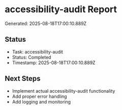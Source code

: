 # accessibility-audit Report

Generated: 2025-08-18T17:00:10.889Z

## Status
- Task: accessibility-audit
- Status: Completed
- Timestamp: 2025-08-18T17:00:10.889Z

## Next Steps
- Implement actual accessibility-audit functionality
- Add proper error handling
- Add logging and monitoring
